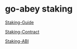 # go-abey staking

[Staking-Guide](Staking-Guide.md)

[Staking-Contract](Staking-Contract.md)

[Staking-ABI](Staking-ABI.md)
